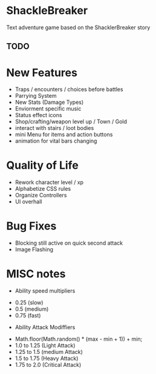 # ShackleBreaker
Text adventure game based on the ShacklerBreaker story

## TODO

# New Features
* Traps / encounters / choices before battles
* Parrying System
* New Stats (Damage Types)
* Enviorment specific music
* Status effect icons
* Shop/crafting/weapon level up / Town / Gold
* interact with stairs / loot bodies
* mini Menu for items and action buttons
* animation for vital bars changing

# Quality of Life
* Rework character level / xp 
* Alphabetize CSS rules
* Organize Controllers
* UI overhall

# Bug Fixes
* Blocking still active on quick second attack
* Image Flashing

# MISC notes
* Ability speed multipliers 
- 0.25 (slow) 
- 0.5 (medium) 
- 0.75 (fast)
* Ability Attack Modiffiers
- Math.floor(Math.random() * (max - min + 1)) + min;
- 1.0 to 1.25 (Light Attack) 
- 1.25 to 1.5 (medium Attack)
- 1.5 to 1.75  (Heavy Attack)
- 1.75 to 2.0 (Critical Attack)
